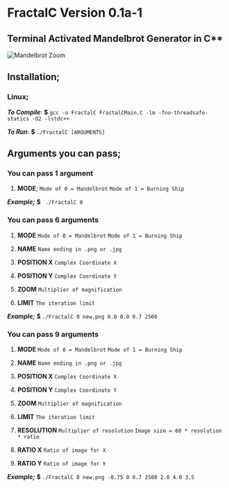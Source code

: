 
# FractalC  Version 0.1a-1
## Terminal Activated Mandelbrot Generator in C**
![Mandelbrot Zoom](https://i.imgur.com/lg1nzW1.png)
## Installation;
### Linux;
***To Compile***: **$** `gcc -o FractalC FractalCMain.C -lm -fno-threadsafe-statics -O2 -lstdc++`

***To Run***: **$** `./FractalC [ARGUMENTS]`
## Arguments you can pass;

### You can pass 1 argument
1. **MODE**;
`Mode of 0 = Mandelbrot`
`Mode of 1 = Burning Ship`

***Example;***
**$** ` ./FractalC 0`
	
### You can pass 6 arguments
1. **MODE**
	`Mode of 0 = Mandelbrot`
	`Mode of 1 = Burning Ship`
3. **NAME**
	`Name ending in .png or .jpg`
	
4. **POSITION X**
	 `Complex Coordinate X`
5.  **POSITION Y**
	`Complex Coordinate Y`
6. **ZOOM**
	`Multiplier of magnification`

7. **LIMIT**
	`The iteration limit`

***Example;***
**$** `./FractalC 0 new.png 0.0 0.0 0.7 2500`

### You can pass 9 arguments
1. **MODE**
	`Mode of 0 = Mandelbrot`
	`Mode of 1 = Burning Ship`
2. **NAME**
	`Name ending in .png or .jpg`
	
3. **POSITION X**
	 `Complex Coordinate X`
4.  **POSITION Y**
	`Complex Coordinate Y`
5. **ZOOM**
	`Multiplier of magnification`

6. **LIMIT**
	`The iteration limit`


7. **RESOLUTION**
	`Multiplier of resolution`
	`Image size = 60 * resolution * ratio`

8. **RATIO X**
	`Ratio of image for X`
10. **RATIO Y**
	`Ratio of image for Y`
	
	
***Example;***
**$** `./FractalC 0 new.png -0.75 0 0.7 2500 2.0 4.0 3.5`

